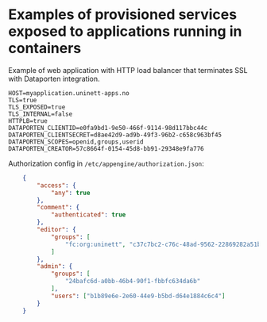 # Examples of provisioned services exposed to applications running in containers


Example of web application with HTTP load balancer that terminates SSL with Dataporten integration.

```properties
HOST=myapplication.uninett-apps.no
TLS=true
TLS_EXPOSED=true
TLS_INTERNAL=false
HTTPLB=true
DATAPORTEN_CLIENTID=e0fa9bd1-9e50-466f-9114-98d117bbc44c
DATAPORTEN_CLIENTSECRET=d8ae42d9-ad9b-49f3-96b2-c658c963bf45
DATAPORTEN_SCOPES=openid,groups,userid
DATAPORTEN_CREATOR=57c8664f-0154-45d8-bb91-29348e9fa776
```

Authorization config in `/etc/appengine/authorization.json`:

```json
	{
		"access": {
			"any": true
		},
		"comment": {
			"authenticated": true
		},
		"editor": {
			"groups": [
				"fc:org:uninett", "c37c7bc2-c76c-48ad-9562-22869282a51b"
			]
		},
		"admin": {
			"groups": [
				"24bafc6d-a0bb-46b4-90f1-fbbfc634da6b"
			],
			"users": ["b1b89e6e-2e60-44e9-b5bd-d64e1884c6c4"]
		}
	}
```